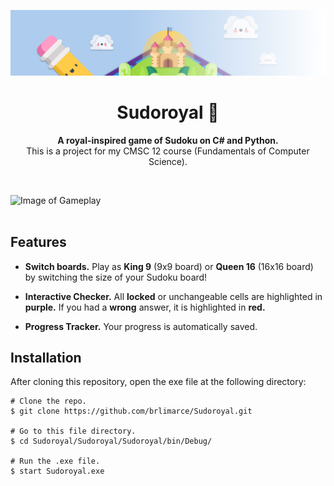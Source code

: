 ![Image of Banner](readme/banner.png)

<!-- Heading -->
<h1 style="text-align:center;font-weight:bold">Sudoroyal 👑</h1>
<p style="text-align:center"><b>A royal-inspired game of Sudoku on C# and Python.</b><br>This is a project for my CMSC 12 course (Fundamentals of Computer Science).</p>
<br>

![Image of Gameplay](readme/gameplay.gif)
<br><br>

<!-- Features -->
## **Features**
- **Switch boards.** Play as **King 9** (9x9 board) or **Queen 16** (16x16 board) by switching the size of your Sudoku board!

- **Interactive Checker.** All **locked** or unchangeable cells are highlighted in **purple.** If you had a **wrong** answer, it is highlighted in **red.**

- **Progress Tracker.** Your progress is automatically saved.

<!-- Installation -->
## **Installation**
After cloning this repository, open the exe file at the following directory:

    # Clone the repo.
    $ git clone https://github.com/brlimarce/Sudoroyal.git

    # Go to this file directory.
    $ cd Sudoroyal/Sudoroyal/Sudoroyal/bin/Debug/

    # Run the .exe file.
    $ start Sudoroyal.exe